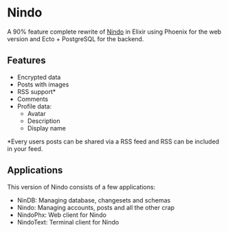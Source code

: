 # Nindo

A 90% feature complete rewrite of [Nindo](https://github.com/RobinBoers/Nindo) in Elixir using Phoenix for the web version and Ecto + PostgreSQL for the backend.

## Features

- Encrypted data
- Posts with images
- RSS support*
- Comments
- Profile data:
  - Avatar
  - Description
  - Display name

*Every users posts can be shared via a RSS feed and RSS can be included in your feed.

## Applications

This version of Nindo consists of a few applications:

- NinDB: Managing database, changesets and schemas
- Nindo: Managing accounts, posts and all the other crap
- NindoPhx: Web client for Nindo
- NindoText: Terminal client for Nindo
